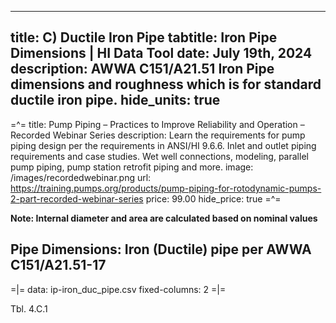 -----
title: C) Ductile Iron Pipe
tabtitle: Iron Pipe Dimensions | HI Data Tool 
date: July 19th, 2024
description: AWWA C151/A21.51 Iron Pipe dimensions and roughness which is for standard ductile iron pipe.
hide_units: true
-----

=^=
title: Pump Piping – Practices to Improve Reliability and Operation – Recorded Webinar Series 
description: Learn the requirements for pump piping design per the requirements in ANSI/HI 9.6.6.  Inlet and outlet piping requirements and case studies. Wet well connections, modeling, parallel pump piping, pump station retrofit piping and more. 
image: /images/recordedwebinar.png
url: https://training.pumps.org/products/pump-piping-for-rotodynamic-pumps-2-part-recorded-webinar-series 
price: 99.00
hide_price: true
=^=

**Note: Internal diameter and area are calculated based on nominal values**

## Pipe Dimensions: Iron (Ductile) pipe per AWWA C151/A21.51-17

=|=
data: ip-iron_duc_pipe.csv
fixed-columns: 2
=|=
<div class="table-label">Tbl. 4.C.1</div>
